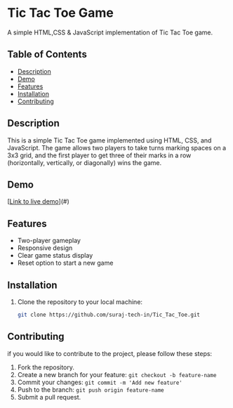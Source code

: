 # Tic Tac Toe Game

A simple HTML,CSS & JavaScript implementation of Tic Tac Toe game.

## Table of Contents
- [Description](#description)
- [Demo](#demo)
- [Features](#features)
- [Installation](#installation)
- [Contributing](#contributing)

## Description
This is a simple Tic Tac Toe game implemented using HTML, CSS, and JavaScript. The game allows two players to take turns marking spaces on a 3x3 grid, and the first player to get three of their marks in a row (horizontally, vertically, or diagonally) wins the game.

## Demo
[[Link to live demo](https://www.youtube.com/watch?v=3_9YClYJvRk)](#) <!-- Update with the link to your live demo if available -->

## Features
- Two-player gameplay
- Responsive design
- Clear game status display
- Reset option to start a new game

## Installation
1. Clone the repository to your local machine:
   ```bash
   git clone https://github.com/suraj-tech-in/Tic_Tac_Toe.git

## Contributing

if you would like to contribute to the project, please follow these steps:

 1.   Fork the repository.
 2.   Create a new branch for your feature: `git checkout -b feature-name`
 3.   Commit your changes: `git commit -m 'Add new feature'`
 4.   Push to the branch: `git push origin feature-name`
 5.   Submit a pull request.

